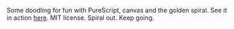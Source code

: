 Some doodling for fun with PureScript, canvas and the golden spiral. See it in action [here](http://jliuhtonen.github.io/spirals). MIT license. Spiral out. Keep going.
